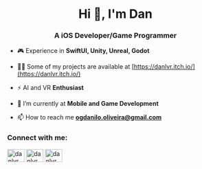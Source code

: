<h1 align="center">Hi 🤖, I'm Dan</h1>
<h3 align="center">A iOS Developer/Game Programmer</h3>

- 🎮 Experience in **SwiftUI, Unity, Unreal, Godot**

- 👨‍💻 Some of my projects are available at [https://danlvr.itch.io/](https://danlvr.itch.io/)

- ⚡ AI and VR **Enthusiast**

- 🌱 I’m currently at **Mobile and Game Development**

- 📫 How to reach me **ogdanilo.oliveira@gmail.com**

<h3 align="left">Connect with me:</h3>
<p align="left">
<a href="https://twitter.com/danlvr_" target="blank"><img align="center" src="https://raw.githubusercontent.com/rahuldkjain/github-profile-readme-generator/master/src/images/icons/Social/twitter.svg" alt="danlvr_" height="30" width="40" /></a>
<a href="https://linkedin.com/in/danlvr" target="blank"><img align="center" src="https://raw.githubusercontent.com/rahuldkjain/github-profile-readme-generator/master/src/images/icons/Social/linked-in-alt.svg" alt="danlvr" height="30" width="40" /></a>
<a href="https://stackoverflow.com/users/16153372/danlvr" target="blank"><img align="center" src="https://raw.githubusercontent.com/rahuldkjain/github-profile-readme-generator/master/src/images/icons/Social/stack-overflow.svg" alt="danlvr" height="30" width="40" /></a>
</p>
